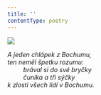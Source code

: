 ```yaml
---
title: ''
contentType: poetry
---
```


<section>

![](../Images/108.jpg)

_A jeden chlápek z Bochumu,  
ten neměl špetku rozumu:  
         brával si do své bryčky  
         čuníka a tři sýčky  
k zlosti všech lidí v Bochumu._

</section>
